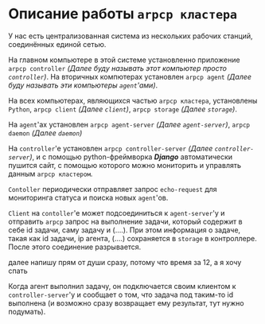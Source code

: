 # Описание работы `arpcp кластера`

У нас есть централизованная система из нескольких рабочих станций, соединённых единой сетью. 

На главном компьютере в этой системе установленно приложение `arpcp controller` *(Далее буду называть этот компьютер просто `controller`)*. На вторичных компютерах установлен `arpcp agent` *(Далее буду называть эти компьютеры `agent`'ами)*. 

На всех компьютерах, являющихся частью `arpcp кластера`, установлены `Python`, `arpcp client` *(Далее `client`)*, `arpcp storage` *(Далее `storage`)*.

На `agent`'ах установлен `arpcp agent-server` *(Далее `agent-server`)*, `arpcp daemon` *(Далее `daemon`)*

На `controller`'e установлен `arpcp controller-server` *(Далее `controller-server`)*, и с помощью python-фреймворка ***Django***  автоматически пушится сайт, с помощью которого можно мониторить и управлять данным `arpcp кластером`.

`Contoller` периодически отправляет запрос `echo-request` для мониторинга статуса и поиска новых `agent`'ов.

`Client` на `contoller`'е может подсоединиться к `agent-server`'у и отправить `arpcp` запрос на выполнение задачи, который содержит в себе id задачи, саму задачу и (....). При этом информация о задаче, такая как id задачи, ip агента, (....) сохраняется в `storage` в контроллере. После этого соединение разрывается.

далее напишу прям от души сразу, потому что время за 12, а я хочу спать

Когда агент выполнил задачу, он подключается своим клиентом к `controller-server`'у и сообщает о том, что задача под таким-то id выполнена (и возможно сразу возвращает ему результат, тут нужно подумать). 